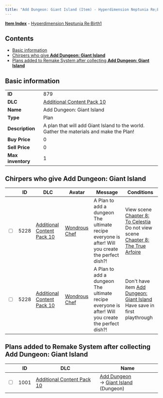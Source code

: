 ```yaml
---
title: "Add Dungeon: Giant Island (Item) - Hyperdimension Neptunia Re;Birth1"
---
```


[**Item Index**](/neptunia/rb1/item/index.html) - [Hyperdimension Neptunia Re;Birth1](/neptunia/rb1)

## Contents

- [Basic information](#basic-information)
- [Chirpers who give **Add Dungeon: Giant Island**](#chirpers-who-give-add-dungeon-giant-island)
- [Plans added to Remake System after collecting **Add Dungeon: Giant Island**](#plans-added-to-remake-system-after-collecting-add-dungeon-giant-island)

## Basic information

|   |   |
| -- | -- |
| **ID** | 879 |
| **DLC** | [Additional Content Pack 10](/neptunia/rb1/dlc/19-pack10.html) |
| **Name** | Add Dungeon: Giant Island |
| **Type** | Plan |
| **Description** | A plan that will add Giant Island to the world. Gather the materials and make the Plan! |
| **Buy Price** | 0 |
| **Sell Price** | 0 |
| **Max inventory** | 1 |

## Chirpers who give **Add Dungeon: Giant Island**

|    | ID | DLC | Avatar | Message | Conditions |
| -- | -- | --- | ------ | ------- | ---------- |
| <input type="checkbox" id="rb1-chirper-event-19-5228" class="trackbox" /> | 5228 | [Additional Content Pack 10](/neptunia/rb1/dlc/19-pack10.html) | [Wondrous Chef](/neptunia/rb1/avatar/1-233-wondrous-chef.html) | A Plan to add a dungeon<br />The ultimate recipe everyone is after! Will you create the perfect dish?! | View scene [Chapter 8: To Celestia](/neptunia/rb1/scene/1-805-chapter-8-to-celestia.html)<br />Do not view scene [Chapter 8: The True Arfoire](/neptunia/rb1/scene/1-807-chapter-8-the-true-arfoire.html) |
| <input type="checkbox" id="rb1-chirper-event-19-5228" class="trackbox" /> | 5228 | [Additional Content Pack 10](/neptunia/rb1/dlc/19-pack10.html) | [Wondrous Chef](/neptunia/rb1/avatar/1-233-wondrous-chef.html) | A Plan to add a dungeon<br />The ultimate recipe everyone is after! Will you create the perfect dish?! | Don't have item [Add Dungeon: Giant Island](/neptunia/rb1/item/19-879-add-dungeon-giant-island.html)<br />Have save in first playthrough |

## Plans added to Remake System after collecting **Add Dungeon: Giant Island**

|    | ID | DLC | Name |
| -- | -- | --- | ---- |
| <input type="checkbox" id="rb1-remake-19-1001" class="trackbox" /> | 1001 | [Additional Content Pack 10](/neptunia/rb1/dlc/19-pack10.html) | [Add Dungeon](/neptunia/rb1/remake/19-1001-add-dungeon.html)<br />→ [Giant Island](/neptunia/rb1/dungeon/19-301-giant-island.html) (Dungeon) |